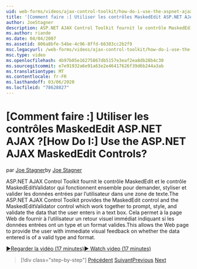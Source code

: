 ```yaml
---
uid: web-forms/videos/ajax-control-toolkit/how-do-i-use-the-aspnet-ajax-maskededit-controls
title: '[Comment faire :] Utiliser les contrôles MaskedEdit ASP.NET AJAX ? | Microsoft Docs'
author: JoeStagner
description: ASP.NET AJAX Control Toolkit fournit le contrôle MaskedEdit et le contrôle MaskedEditValidator qui fonctionnent ensemble pour demander, styliser et valider le d...
ms.author: riande
ms.date: 04/04/2007
ms.assetid: 806a8bfe-54be-4c96-8ffd-66303cc2b2f9
msc.legacyurl: /web-forms/videos/ajax-control-toolkit/how-do-i-use-the-aspnet-ajax-maskededit-controls
msc.type: video
ms.openlocfilehash: 4b97b05e16275867db5157e3eaf2ea8db28b4c30
ms.sourcegitcommit: e7e91932a6e91a63e2e46417626f39d6b244a3ab
ms.translationtype: MT
ms.contentlocale: fr-FR
ms.lasthandoff: 03/06/2020
ms.locfileid: "78628827"
---
```

# <a name="how-do-i-use-the-aspnet-ajax-maskededit-controls"></a><span data-ttu-id="a94a0-104">[Comment faire :] Utiliser les contrôles MaskedEdit ASP.NET AJAX ?</span><span class="sxs-lookup"><span data-stu-id="a94a0-104">[How Do I:] Use the ASP.NET AJAX MaskedEdit Controls?</span></span>

<span data-ttu-id="a94a0-105">par [Joe Stagner](https://github.com/JoeStagner)</span><span class="sxs-lookup"><span data-stu-id="a94a0-105">by [Joe Stagner](https://github.com/JoeStagner)</span></span>

<span data-ttu-id="a94a0-106">ASP.NET AJAX Control Toolkit fournit le contrôle MaskedEdit et le contrôle MaskedEditValidator qui fonctionnent ensemble pour demander, styliser et valider les données entrées par l’utilisateur dans une zone de texte.</span><span class="sxs-lookup"><span data-stu-id="a94a0-106">The ASP.NET AJAX Control Toolkit provides the MaskedEdit control and the MaskedEditValidator control which work together to prompt, style, and validate the data that the user enters in a text box.</span></span> <span data-ttu-id="a94a0-107">Cela permet à la page Web de fournir à l’utilisateur un retour visuel immédiat indiquant si les données entrées ont un type et un format valides.</span><span class="sxs-lookup"><span data-stu-id="a94a0-107">This allows the Web page to provide the user with immediate visual feedback on whether the data entered is of a valid type and format.</span></span>

[<span data-ttu-id="a94a0-108">&#9654;Regarder la vidéo (17 minutes)</span><span class="sxs-lookup"><span data-stu-id="a94a0-108">&#9654; Watch video (17 minutes)</span></span>](https://channel9.msdn.com/Blogs/ASP-NET-Site-Videos/how-do-i-use-the-aspnet-ajax-maskededit-controls)

> [!div class="step-by-step"]
> <span data-ttu-id="a94a0-109">[Précédent](how-do-i-use-the-aspnet-ajax-dropdown-control.md)
> [Suivant](how-do-i-use-the-aspnet-ajax-mutuallyexclusive-checkbox-extender.md)</span><span class="sxs-lookup"><span data-stu-id="a94a0-109">[Previous](how-do-i-use-the-aspnet-ajax-dropdown-control.md)
[Next](how-do-i-use-the-aspnet-ajax-mutuallyexclusive-checkbox-extender.md)</span></span>
